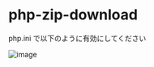 # php-zip-download

php.ini で以下のように有効にしてください

![image](https://github.com/winofsql/php-zip-download/assets/1501327/5f762c5f-a07a-4d88-9df6-8c46785f5e8b)
